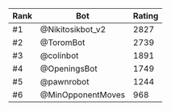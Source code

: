 Rank|Bot|Rating
---|---|---
#1|@Nikitosikbot_v2|2827
#2|@ToromBot|2739
#3|@colinbot|1891
#4|@OpeningsBot|1749
#5|@pawnrobot|1244
#6|@MinOpponentMoves|968
